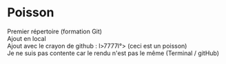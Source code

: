 # Poisson
Premier répertoire (formation Git)<br>
Ajout en local<br>
Ajout avec le crayon de github : l>7777l°> (ceci est un poisson)<br>
Je ne suis pas contente car le rendu n'est pas le même (Terminal / gitHub)
